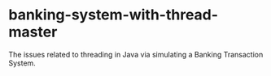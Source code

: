 # banking-system-with-thread-master
The issues related to threading in Java via simulating a Banking Transaction System.
